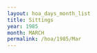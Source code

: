 ```yaml
---
layout: hoa_days_month_list
title: Sittings
year: 1985
month: MARCH
permalink: /hoa/1985/Mar
---
```

